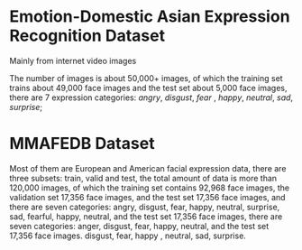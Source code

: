 # Emotion-Domestic Asian Expression Recognition Dataset

Mainly from internet video images

The number of images is about 50,000+ images, of which the training set trains about 49,000 face images and the test set about 5,000 face images, there are 7 expression categories: *angry*, *disgust*, *fear* , *happy*, *neutral*, *sad*, *surprise*;

# MMAFEDB Dataset

Most of them are European and American facial expression data, there are three subsets: train, valid and test, the total amount of data is more than 120,000 images, of which the training set contains 92,968 face images, the validation set 17,356 face images, and the test set 17,356 face images, and there are seven categories: angry, disgust, fear, happy, neutral, surprise, sad, fearful, happy, neutral, and the test set 17,356 face images, there are seven categories: anger, disgust, fear, happy, neutral, and the test set 17,356 face images. disgust, fear, happy , neutral, sad, surprise.